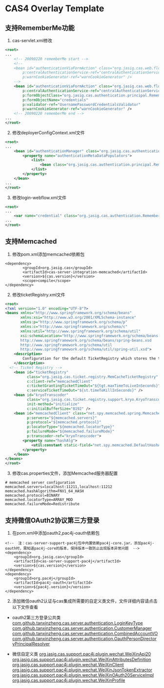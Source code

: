 CAS4 Overlay Template
============================

## 支持RememberMe功能
1. cas-servlet.xml修改
```xml
<root>
...
    <!-- 20090220 rememberMe start -->
    <!--
    <bean id="authenticationViaFormAction" class="org.jasig.cas.web.flow.AuthenticationViaFormAction"
        p:centralAuthenticationService-ref="centralAuthenticationService"
        p:warnCookieGenerator-ref="warnCookieGenerator" />
    -->
    <bean id="authenticationViaFormAction" class="org.jasig.cas.web.flow.AuthenticationViaFormAction"
        p:centralAuthenticationService-ref="centralAuthenticationService"
        p:formObjectClass="org.jasig.cas.authentication.principal.RememberMeUsernamePasswordCredentials"
        p:formObjectName="credentials"
        p:validator-ref="UsernamePasswordCredentialsValidator"
        p:warnCookieGenerator-ref="warnCookieGenerator" />
    <!-- 20090220 rememberMe end -->
...
</root>
```
2. 修改deployerConfigContext.xml文件
```xml
<root>
...
    <bean id="authenticationManager" class="org.jasig.cas.authentication.AuthenticationManagerImpl">
        <property name="authenticationMetaDataPopulators">
            <list>
                <bean class="org.jasig.cas.authentication.principal.RememberMeAuthenticationMetaDataPopulator" />
            </list>
        </property>
    </bean>
...
</root>
```
3. 修改login-webflow.xml文件
```xml
<root>
...
    <var name="credential" class="org.jasig.cas.authentication.RememberMeUsernamePasswordCredential" />
...
</root>
```

## 支持Memcached

1. 修改pom.xml添加memcached依赖包
```
<dependency>
        <groupId>org.jasig.cas</groupId>
        <artifactId>cas-server-integration-memcached</artifactId>
        <version>${cas.version}</version>
        <scope>compile</scope>
</dependency>
```
2. 修改ticketRegistry.xml文件
```xml
<root>
<?xml version="1.0" encoding="UTF-8"?>
<beans xmlns="http://www.springframework.org/schema/beans"
       xmlns:xsi="http://www.w3.org/2001/XMLSchema-instance"
       xmlns:p="http://www.springframework.org/schema/p"
       xmlns:c="http://www.springframework.org/schema/c"
       xmlns:util="http://www.springframework.org/schema/util"
       xsi:schemaLocation="http://www.springframework.org/schema/beans
       http://www.springframework.org/schema/beans/spring-beans.xsd
       http://www.springframework.org/schema/util
       http://www.springframework.org/schema/util/spring-util.xsd">
    <description>
    	Configuration for the default TicketRegistry which stores the tickets in-memory and cleans them out as specified intervals.
    </description>
  <!-- Ticket Registry -->
    <bean id="ticketRegistry"
          class="org.jasig.cas.ticket.registry.MemCacheTicketRegistry"
          c:client-ref="memcachedClient"
          c:ticketGrantingTicketTimeOut="${tgt.maxTimeToLiveInSeconds}"
          c:serviceTicketTimeOut="${st.timeToKillInSeconds}" />
    <bean id="kryoTranscoder"
          class="org.jasig.cas.ticket.registry.support.kryo.KryoTranscoder"
          init-method="initialize"
          c:initialBufferSize="8192" />
    <bean id="memcachedClient" class="net.spy.memcached.spring.MemcachedClientFactoryBean"
          p:servers="${memcached.servers}"
          p:protocol="${memcached.protocol}"
          p:locatorType="${memcached.locatorType}"
          p:failureMode="${memcached.failureMode}"
          p:transcoder-ref="kryoTranscoder">
        <property name="hashAlg">
            <util:constant static-field="net.spy.memcached.DefaultHashAlgorithm.${memcached.hashAlgorithm}" />
        </property>
    </bean>
</beans>
</root>
```
3. 修改cas.properties文件，添加Memcached服务器配置
```
# memcached server configuration
memcached.servers=localhost:11211,localhost:11212
memcached.hashAlgorithm=FNV1_64_HASH
memcached.protocol=BINARY
memcached.locatorType=ARRAY_MOD
memcached.failureMode=Redistribute
```

## 支持微信OAuth2协议第三方登录

1. 在pom.xml中添加oauth2,pac4j-oauth依赖包
```
<!--  注：cas-server-support-pac4j包中内置依赖pac4j-core.jar，添加pac4j-oauth时，需知道pac4j-core的版本，保持版本一致防止出现版本异常问题  -->
<dependency>
    <groupId>org.jasig.cas</groupId>
    <artifactId>cas-server-support-pac4j</artifactId>
    <version>${cas.version}</version>
</dependency>
<dependency>
    <groupId>org.pac4j</groupId>
    <artifactId>pac4j-oauth</artifactId>
    <version>${pac4j.version}</version>
</dependency>
```

2. 添加微信oauth2认证与cas集成所需要的自定义类文件，文件详细内容请点击以下文件查看

- oauth2第三方登录公共类
[com.github.tanxinzheng.cas.server.authentication.LoginKeyType](./src/main/java/com.github.tanxinzheng.cas.server.authentication.LoginKeyType)
[com.github.tanxinzheng.cas.server.authentication.CustomerManager](./src/main/java/com.github.tanxinzheng.cas.server.authentication.CustomerManager)
[com.github.tanxinzheng.cas.server.authentication.CombinedAccountVO](./src/main/java/com.github.tanxinzheng.cas.server.authentication.CombinedAccountVO)
[com.github.tanxinzheng.cas.server.authentication.OauthPersonDirectoryPrincipalResolver](./src/main/java/com.github.tanxinzheng.cas.server.authentication.OauthPersonDirectoryPrincipalResolver)

- 微信自定义类
[org.jasig.cas.support.pac4j.plugin.wechat.WeiXinApi20](./src/main/java/org.jasig.cas.support.pac4j.plugin.wechat.WeiXinApi20)
[org.jasig.cas.support.pac4j.plugin.wechat.WeiXinAttributesDefinition](./src/main/java/org.jasig.cas.support.pac4j.plugin.wechat.WeiXinAttributesDefinition)
[org.jasig.cas.support.pac4j.plugin.wechat.WeiXinClient](./src/main/java/org.jasig.cas.support.pac4j.plugin.wechat.WeiXinClient)
[org.jasig.cas.support.pac4j.plugin.wechat.WeiXinJsonTokenExtractor](./src/main/java/org.jasig.cas.support.pac4j.plugin.wechat.WeiXinJsonTokenExtractor)
[org.jasig.cas.support.pac4j.plugin.wechat.WeiXinOAuth20ServiceImpl](./src/main/java/org.jasig.cas.support.pac4j.plugin.wechat.WeiXinOAuth20ServiceImpl)
[org.jasig.cas.support.pac4j.plugin.wechat.WeiXinProfile](./src/main/java/org.jasig.cas.support.pac4j.plugin.wechat.WeiXinProfile)

